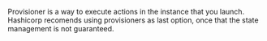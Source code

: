 Provisioner is a way to execute actions in the instance that you launch.
Hashicorp recomends using provisioners as last option, once that the state management is not guaranteed.